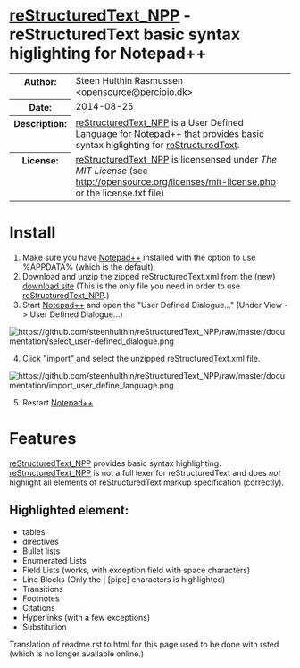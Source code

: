 <div class="document" id="restructuredtext-npp-restructuredtext-basic-syntax-higlighting-for-notepad">
 <div class="body">
<h1 class="title"><a class="reference external" href="https://github.com/steenhulthin/reStructuredText_NPP">reStructuredText_NPP</a> - reStructuredText basic syntax higlighting for Notepad++</h1>
<table class="docinfo" frame="void" rules="none">
<col class="docinfo-name" />
<col class="docinfo-content" />
<tbody valign="top">
<tr><th class="docinfo-name">Author:</th>
<td>Steen Hulthin Rasmussen &lt;<a class="reference external" href="mailto:opensource&#64;percipio.dk">opensource&#64;percipio.dk</a>&gt;</td></tr>
<tr><th class="docinfo-name">Date:</th>
<td>2014-08-25</td></tr>
<tr class="field"><th class="docinfo-name">Description:</th><td class="field-body"><a class="reference external" href="https://github.com/steenhulthin/reStructuredText_NPP">reStructuredText_NPP</a> is a User Defined Language for <a class="reference external" href="http://www.notepad-plus-plus.org/">Notepad++</a> that provides basic syntax higlighting for <a class="reference external" href="http://en.wikipedia.org/wiki/ReStructuredText">reStructuredText</a>.</td>
</tr>
<tr class="field"><th class="docinfo-name">License:</th><td class="field-body"><a class="reference external" href="https://github.com/steenhulthin/reStructuredText_NPP">reStructuredText_NPP</a> is licensensed under <em>The MIT License</em> (see <a class="reference external" href="http://opensource.org/licenses/mit-license.php">http://opensource.org/licenses/mit-license.php</a> or the license.txt file)</td>
</tr>
</tbody>
</table>

<div class="section" id="install">
<h1>Install</h1>
<ol class="arabic simple">
<li>Make sure you have <a class="reference external" href="http://www.notepad-plus-plus.org/">Notepad++</a> installed with the option to use %APPDATA% (which is the default).</li>
<li>Download and unzip the zipped reStructuredText.xml from the (new) <a class="reference external" href="http://steen.hulthin.dk/opensource/reStructuredText_NPP/downloads/reStructuredText_v0.1.zip">download site</a> (This is the only file you need in order to use <a class="reference external" href="https://github.com/steenhulthin/reStructuredText_NPP">reStructuredText_NPP</a>.)</li>
<li>Start <a class="reference external" href="http://www.notepad-plus-plus.org/">Notepad++</a> and open the &quot;User Defined Dialogue...&quot; (Under View -&gt; User Defined Dialogue...)</li>
</ol>
<img alt="https://github.com/steenhulthin/reStructuredText_NPP/raw/master/documentation/select_user-defined_dialogue.png" src="https://github.com/steenhulthin/reStructuredText_NPP/raw/master/documentation/select_user-defined_dialogue.png" />
<ol class="arabic simple" start="4">
<li>Click &quot;import&quot; and select the unzipped reStructuredText.xml file.</li>
</ol>
<img alt="https://github.com/steenhulthin/reStructuredText_NPP/raw/master/documentation/import_user_define_language.png" src="https://github.com/steenhulthin/reStructuredText_NPP/raw/master/documentation/import_user_define_language.png" />
<ol class="arabic simple" start="5">
<li>Restart <a class="reference external" href="http://www.notepad-plus-plus.org/">Notepad++</a></li>
</ol>
</div>
<div class="section" id="features">
<h1>Features</h1>
<p><a class="reference external" href="https://github.com/steenhulthin/reStructuredText_NPP">reStructuredText_NPP</a> provides basic syntax highlighting. <a class="reference external" href="https://github.com/steenhulthin/reStructuredText_NPP">reStructuredText_NPP</a> is not a full lexer for reStructuredText and does <em>not</em> highlight all elements of reStructuredText markup specification (correctly).</p>
<div class="section" id="highlighted-element">
<h2>Highlighted element:</h2>
<ul class="simple">
<li>tables</li>
<li>directives</li>
<li>Bullet lists</li>
<li>Enumerated Lists</li>
<li>Field Lists (works, with exception field with space characters)</li>
<li>Line Blocks (Only the | [pipe] characters is highlighted)</li>
<li>Transitions</li>
<li>Footnotes</li>
<li>Citations</li>
<li>Hyperlinks (with a few exceptions)</li>
<li>Substitution</li>
</ul>
</div>
</div>
Translation of readme.rst to html for this page used to be done with rsted (which is no longer available online.)
 </div>

</div>